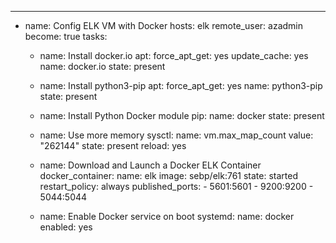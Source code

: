 ---
- name: Config ELK VM with Docker
  hosts: elk
  remote_user: azadmin
  become: true
  tasks:

  - name: Install docker.io
    apt:
      force_apt_get: yes
      update_cache: yes
      name: docker.io
      state: present

  - name: Install python3-pip
    apt:
      force_apt_get: yes
      name: python3-pip
      state: present

  - name: Install Python Docker module
    pip:
      name: docker
      state: present

  - name: Use more memory
    sysctl:
      name: vm.max_map_count
      value: "262144"
      state: present
      reload: yes

  - name: Download and Launch a Docker ELK Container
    docker_container:
      name: elk
      image: sebp/elk:761
      state: started
      restart_policy: always
      published_ports:
        - 5601:5601
        - 9200:9200
        - 5044:5044

  - name: Enable Docker service on boot
    systemd:
      name: docker
      enabled: yes